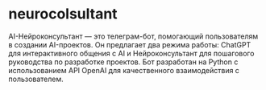 # neurocolsultant
AI-Нейроконсультант — это телеграм-бот, помогающий пользователям в создании AI-проектов. Он предлагает два режима работы: ChatGPT для интерактивного общения с AI и Нейроконсультант для пошагового руководства по разработке проектов. Бот разработан на Python с использованием API OpenAI для качественного взаимодействия с пользователем.
